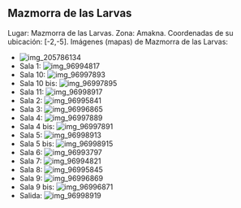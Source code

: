 ## Mazmorra de las Larvas
Lugar: Mazmorra de las Larvas.
Zona: Amakna.
Coordenadas de su ubicación: [-2,-5].
Imágenes (mapas) de Mazmorra de las Larvas:
- ![img_205786134](https://media.discordapp.net/attachments/1115311447145193482/1115347951682859058/205786134.jpg)
- Sala 1: ![img_96994817](https://media.discordapp.net/attachments/1115311447145193482/1115371296176492605/96994817.jpg)
- Sala 10: ![img_96997893](https://media.discordapp.net/attachments/1115311447145193482/1115371348861128784/96997893.jpg)
- Sala 10 bis: ![img_96997895](https://media.discordapp.net/attachments/1115311447145193482/1115371351298023444/96997895.jpg)
- Sala 11: ![img_96998917](https://media.discordapp.net/attachments/1115311447145193482/1115371358289920070/96998917.jpg)
- Sala 2: ![img_96995841](https://media.discordapp.net/attachments/1115311447145193482/1115371316741144736/96995841.jpg)
- Sala 3: ![img_96996865](https://media.discordapp.net/attachments/1115311447145193482/1115371320587333733/96996865.jpg)
- Sala 4: ![img_96997889](https://media.discordapp.net/attachments/1115311447145193482/1115371325339467907/96997889.jpg)
- Sala 4 bis: ![img_96997891](https://media.discordapp.net/attachments/1115311447145193482/1115371326778130572/96997891.jpg)
- Sala 5: ![img_96998913](https://media.discordapp.net/attachments/1115311447145193482/1115371355282616420/96998913.jpg)
- Sala 5 bis: ![img_96998915](https://media.discordapp.net/attachments/1115311447145193482/1115371356771586088/96998915.jpg)
- Sala 6: ![img_96993797](https://media.discordapp.net/attachments/1115311447145193482/1115371294167408690/96993797.jpg)
- Sala 7: ![img_96994821](https://media.discordapp.net/attachments/1115311447145193482/1115371297401217134/96994821.jpg)
- Sala 8: ![img_96995845](https://media.discordapp.net/attachments/1115311447145193482/1115371319362600960/96995845.jpg)
- Sala 9: ![img_96996869](https://media.discordapp.net/attachments/1115311447145193482/1115371322210525376/96996869.jpg)
- Sala 9 bis: ![img_96996871](https://media.discordapp.net/attachments/1115311447145193482/1115371323879862272/96996871.jpg)
- Salida: ![img_96998919](https://media.discordapp.net/attachments/1115311447145193482/1115371359871188992/96998919.jpg)